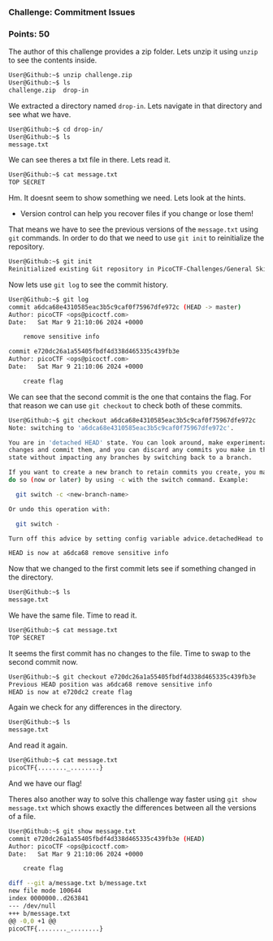 ### Challenge: Commitment Issues
### Points: 50

The author of this challenge provides a zip folder. Lets unzip it using `unzip` to see the contents inside.
```bash
User@Github:~$ unzip challenge.zip
User@Github:~$ ls
challenge.zip  drop-in
```
We extracted a directory named `drop-in`. Lets navigate in that directory and see what we have.
```bash
User@Github:~$ cd drop-in/
User@Github:~$ ls
message.txt
```
We can see theres a txt file in there. Lets read it.
```bash
User@Github:~$ cat message.txt 
TOP SECRET
```
Hm. It doesnt seem to show something we need. 
Lets look at the hints.
- Version control can help you recover files if you change or lose them!

That means we have to see the previous versions of the `message.txt` using `git` commands. In order to do that we need to use `git init` to reinitialize the repository.

```bash
User@Github:~$ git init
Reinitialized existing Git repository in PicoCTF-Challenges/General Skills/Commitment Issues/drop-in/.git/
```
Now lets use `git log` to see the commit history.
```bash
User@Github:~$ git log
commit a6dca68e4310585eac3b5c9caf0f75967dfe972c (HEAD -> master)
Author: picoCTF <ops@picoctf.com>
Date:   Sat Mar 9 21:10:06 2024 +0000

    remove sensitive info

commit e720dc26a1a55405fbdf4d338d465335c439fb3e
Author: picoCTF <ops@picoctf.com>
Date:   Sat Mar 9 21:10:06 2024 +0000

    create flag
```
We can see that the second commit is the one that contains the flag. For that reason we can use `git checkout` to check both of these commits.
```bash
User@Github:~$ git checkout a6dca68e4310585eac3b5c9caf0f75967dfe972c
Note: switching to 'a6dca68e4310585eac3b5c9caf0f75967dfe972c'.

You are in 'detached HEAD' state. You can look around, make experimental
changes and commit them, and you can discard any commits you make in this
state without impacting any branches by switching back to a branch.

If you want to create a new branch to retain commits you create, you may
do so (now or later) by using -c with the switch command. Example:

  git switch -c <new-branch-name>

Or undo this operation with:

  git switch -

Turn off this advice by setting config variable advice.detachedHead to false

HEAD is now at a6dca68 remove sensitive info
```
Now that we changed to the first commit lets see if something changed in the directory.
```bash
User@Github:~$ ls
message.txt
```
We have the same file. Time to read it.
```bash
User@Github:~$ cat message.txt 
TOP SECRET
```
It seems the first commit has no changes to the file. Time to swap to the second commit now.
```bash
User@Github:~$ git checkout e720dc26a1a55405fbdf4d338d465335c439fb3e
Previous HEAD position was a6dca68 remove sensitive info
HEAD is now at e720dc2 create flag
```
Again we check for any differences in the directory.
```bash
User@Github:~$ ls
message.txt
```
And read it again.
```bash
User@Github:~$ cat message.txt 
picoCTF{........_........}
```
And we have our flag!

Theres also another way to solve this challenge way faster using `git show message.txt` which shows exactly the differences between all the versions of a file.

```bash
User@Github:~$ git show message.txt
commit e720dc26a1a55405fbdf4d338d465335c439fb3e (HEAD)
Author: picoCTF <ops@picoctf.com>
Date:   Sat Mar 9 21:10:06 2024 +0000

    create flag

diff --git a/message.txt b/message.txt
new file mode 100644
index 0000000..d263841
--- /dev/null
+++ b/message.txt
@@ -0,0 +1 @@
picoCTF{........_........}
```